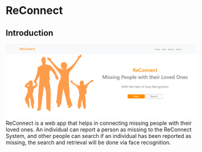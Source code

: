 # ReConnect
## Introduction
![alt text](https://github.com/Reid-T-W/ReConnect/blob/[branch]/ReConnect_home_page_for_README.png?raw=true)
ReConnect is a web app that helps in connecting missing people with their loved ones. An individual can report a person as missing to the ReConnect System, and other people can search if an individual has been reported as missing, the search and retrieval will be done via face recognition. 
